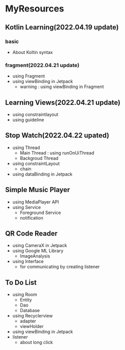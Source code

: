# MyResources

## Kotlin Learning(2022.04.19 update)
### basic
- About Koltin syntax

### fragment(2022.04.21 update)
- using Fragment
- using viewBinding in Jetpack
  + warning : using viewBinding in Fragment

## Learning Views(2022.04.21 update)
- using constraintlayout
- using guideline

## Stop Watch(2022.04.22 upated)
- using Thread
  + Main Thread : using runOnUiThread
  + Backgroud Thread
- using constraintLayout
  + chain
- using dataBinding in Jetpack

## Simple Music Player
- using MediaPlayer API
- using Service
  + Foreground Service
  + notification

## QR Code Reader
- using CameraX in Jetpack
- using Google ML Library
  + ImageAnalysis
- using Interface
  + for communicating by creating listener

## To Do List
- using Room
  + Entity
  + Dao
  + Database
- using Recyclerview
  + adapter
  + viewHolder
- using viewBinding in Jetpack
- listener
  + about long click

